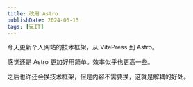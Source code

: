 ```yaml
---
title: 改用 Astro
publishDate: 2024-06-15
tags: [💻IT]
---
```


今天更新个人网站的技术框架，从 VitePress 到 Astro。

感觉还是 Astro 更加好用简单。效率似乎也更高一些。

之后也许还会换技术框架，但是内容不需要换，这就是解耦的好处。
